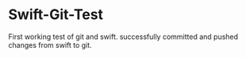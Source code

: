 # Swift-Git-Test
First working test of git and swift.
successfully committed and pushed changes from swift to git.
